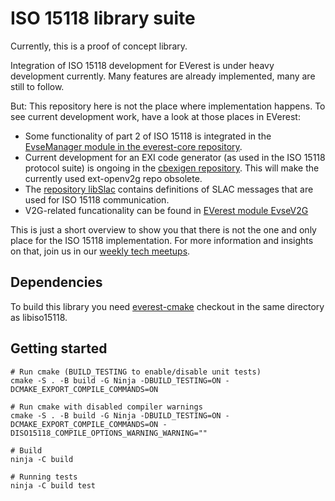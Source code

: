 ISO 15118 library suite
=======================

Currently, this is a proof of concept library.

Integration of ISO 15118 development for EVerest is under heavy development
currently. Many features are already implemented, many are still to follow.

But: This repository here is not the place where implementation happens.
To see current development work, have a look at those places in EVerest:

- Some functionality of part 2 of ISO 15118 is integrated in the
  [EvseManager module in the everest-core repository](https://github.com/EVerest/everest-core/tree/main/modules/EvseManager).
- Current development for an EXI code generator (as used in the
  ISO 15118 protocol suite) is ongoing in the
  [cbexigen repository](https://github.com/EVerest/cbexigen). This will
  make the currently used ext-openv2g repo obsolete.
- The [repository libSlac](https://github.com/EVerest/libslac) contains
  definitions of SLAC messages that are used for ISO 15118 communication.
- V2G-related funcationality can be found in
  [EVerest module EvseV2G](https://github.com/EVerest/everest-core/tree/main/modules/EvseV2G)

This is just a short overview to show you that there is not the one and
only place for the ISO 15118 implementation. For more information and
insights on that, join us in our
[weekly tech meetups](https://everest.github.io/nightly/#weekly-tech-meetup).

## Dependencies

To build this library you need [everest-cmake](https://github.com/EVerest/everest-cmake) checkout in the same directory as libiso15118.

## Getting started

```
# Run cmake (BUILD_TESTING to enable/disable unit tests)
cmake -S . -B build -G Ninja -DBUILD_TESTING=ON -DCMAKE_EXPORT_COMPILE_COMMANDS=ON

# Run cmake with disabled compiler warnings
cmake -S . -B build -G Ninja -DBUILD_TESTING=ON -DCMAKE_EXPORT_COMPILE_COMMANDS=ON -DISO15118_COMPILE_OPTIONS_WARNING_WARNING=""

# Build
ninja -C build

# Running tests
ninja -C build test
```
